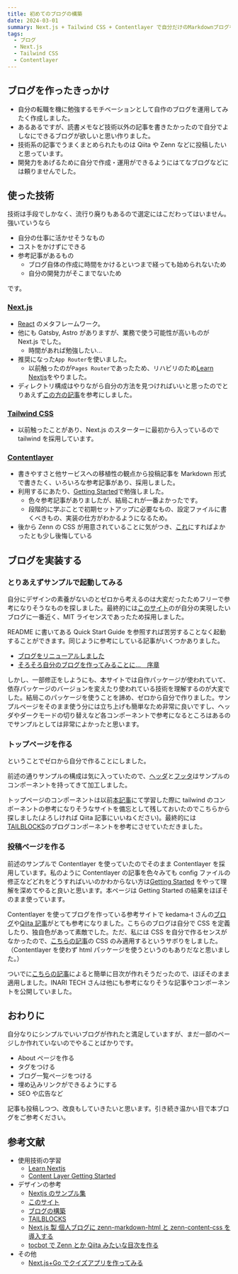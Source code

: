 ```yaml
---
title: 初めてのブログの構築
date: 2024-03-01
summary: Next.js + Tailwind CSS + Contentlayer で自分だけのMarkdownブログを作る
tags:
  - ブログ
  - Next.js
  - Tailwind CSS
  - Contentlayer
---
```


## ブログを作ったきっかけ

- 自分の転職を機に勉強するモチベーションとして自作のブログを運用してみたく作成しました。
- あるあるですが、読書メモなど技術以外の記事を書きたかったので自分でよしなにできるブログが欲しいと思い作りました。
- 技術系の記事でうまくまとめられたものは Qiita や Zenn などに投稿したいと思っています。
- 開発力をあげるために自分で作成・運用ができるようにはてなブログなどには頼りませんでした。

## 使った技術

技術は手段でしかなく、流行り廃りもあるので選定にはこだわってはいません。強いていうなら

- 自分の仕事に活かせそうなもの
- コストをかけずにできる
- 参考記事があるもの
  - ブログ自体の作成に時間をかけるといつまで経っても始められないため
  - 自分の開発力がそこまでないため

です。

### [Next.js](https://nextjs.org/)

- [React](https://ja.react.dev/) のメタフレームワーク。
- 他にも Gatsby, Astro がありますが、業務で使う可能性が高いものが Next.js でした。
  - 時間があれば勉強したい...
- 推奨になった`App Router`を使いました。
  - 以前触ったのが`Pages Router`であったため、リハビリのため[Learn Nextjs](https://nextjs.org/learn)をやりました。
- ディレクトリ構成はやりながら自分の方法を見つければいいと思ったのでとりあえず[この方の記事](https://zenn.dev/brachio_takumi/articles/5af43549cdc4e0)を参考にしました。

### [Tailwind CSS](https://tailwindcss.com/)

- 以前触ったことがあり、Next.js のスターターに最初から入っているので tailwind を採用しています。

### [Contentlayer](https://contentlayer.dev/)

- 書きやすさと他サービスへの移植性の観点から投稿記事を Markdown 形式で書きたく、いろいろな参考記事があり、採用しました。
- 利用するにあたり、[Getting Started](https://contentlayer.dev/docs/getting-started-cddd76b7)で勉強しました。
  - 色々参考記事がありましたが、結局これが一番よかったです。
  - 段階的に学ぶことで初期セットアップに必要なもの、設定ファイルに書くべきもの、実装の仕方がわかるようになるため。
- 後から Zenn の CSS が用意されていることに気がつき、[これ](https://zenn.dev/team_zenn/articles/intro-zenn-markdown)にすればよかったとも少し後悔している

## ブログを実装する

### とりあえずサンプルで起動してみる

自分にデザインの素養がないのとゼロから考えるのは大変だったためフリーで参考になりそうなものを探しました。最終的には[このサイト](https://github.com/timlrx/tailwind-nextjs-starter-blog)のが自分の実現したいブログに一番近く、MIT ライセンスであったため採用しました。

README に書いてある Quick Start Guide を参照すれば苦労することなく起動することができます。同じように参考にしている記事がいくつかありました。

- [ブログをリニューアルしました](https://oikawa.dev/blog/20220508_blog-setup)
- [そろそろ自分のブログを作ってみることに...　序章](https://zenn.dev/melodyclue/scraps/fe11992773f65b)

しかし、一部修正をしようにも、本サイトでは自作パッケージが使われていて、依存パッケージのバージョンを変えたり使われている技術を理解するのが大変でした。結局このパッケージを使うことを諦め、ゼロから自分で作りました。サンプルページをそのまま使う分には立ち上げも簡単なため非常に良いですし、ヘッダやダークモードの切り替えなど各コンポーネントで参考になるところはあるのでサンプルとしては非常によかったと思います。

### トップページを作る

ということでゼロから自分で作ることにしました。

前述の通りサンプルの構成は気に入っていたので、[ヘッダ](https://github.com/timlrx/tailwind-nextjs-starter-blog/blob/main/components/Header.tsx)と[フッタ](https://github.com/timlrx/tailwind-nextjs-starter-blog/blob/main/components/Footer.tsx)はサンプルのコンポーネントを持ってきて加工しました。

トップページのコンポーネントは以前[本記事](https://qiita.com/kmnky/items/614a22d6724a85dee0da#tailwindcss)にて学習した際に tailwind のコンポーネントの参考になりそうなサイトを備忘として残しておいたのでこちらから探しました(よろしければ Qiita 記事にいいねください)。最終的には[TAILBLOCKS](https://tailblocks.cc/)のブログコンポーネントを参考にさせていただきました。

### 投稿ページを作る

前述のサンプルで Contentlayer を使っていたのでそのまま Contentlayer を採用しています。私のように Contentlayer の記事を色々みても config ファイルの修正などどれをどうすればいいのかわからない方は[Getting Started](https://contentlayer.dev/docs/getting-started-cddd76b7) をやって理解を深めてやると良いと思います。本ページは Getting Started の結果をほぼそのまま使っています。

Contentlayer を使ってブログを作っている参考サイトで kedama-t さんの[ブログ](https://kedama-t.netlify.app/posts/tech/01.create_own_blog)や[Qiita 記事](https://qiita.com/kedama-t)がとても参考になりました。こちらのブログは自分で CSS を定義したり、独自色があって素敵でした。ただ、私には CSS を自分で作るセンスがなかったので、[こちらの記事](https://zenn.dev/team_zenn/articles/intro-zenn-markdown)の CSS のみ適用するというサボりをしました。（Contentlayer を使わず html パッケージを使うというのもありだなと思いました。）

ついでに[こちらの記事](https://inari-tech.net/posts/zenn-toc-tocbot)によると簡単に目次が作れそうだったので、ほぼそのまま適用しました。INARI TECH さんは他にも参考になりそうな記事やコンポーネントを公開していました。

## おわりに

自分なりにシンプルでいいブログが作れたと満足していますが、まだ一部のページしか作れていないのでやることばかりです。

- About ページを作る
- タグをつける
- ブログ一覧ページをつける
- 埋め込みリンクができるようにする
- SEO や広告など

記事も投稿しつつ、改良もしていきたいと思います。引き続き温かい目で本ブログをご参考ください。

## 参考文献

- 使用技術の学習
  - [Learn Nextjs](https://nextjs.org/learn)
  - [Content Layer Getting Started](https://contentlayer.dev/docs/getting-started-cddd76b7)
- デザインの参考
  - [Nextjs のサンプル集](https://github.com/vercel/next.js/tree/deprecated-main/examples)
  - [このサイト](https://github.com/timlrx/tailwind-nextjs-starter-blog)
  - [ブログの構築](https://kedama-t.netlify.app/posts/tech/01.create_own_blog)
  - [TAILBLOCKS](https://tailblocks.cc/)
  - [Next.js 製 個人ブログに zenn-markdown-html と zenn-content-css を導入する](https://zenn.dev/team_zenn/articles/intro-zenn-markdown)
  - [tocbot で Zenn とか Qiita みたいな目次を作る](https://inari-tech.net/posts/zenn-toc-tocbot)
- その他
  - [Next.js+Go でクイズアプリを作ってみる](https://qiita.com/kmnky/items/614a22d6724a85dee0da)
